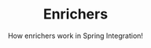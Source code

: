 ---
title: Enrichers
subtitle: How enrichers work in Spring Integration!
layout: "page"
icon: fa-code-commit
order: 7
---
